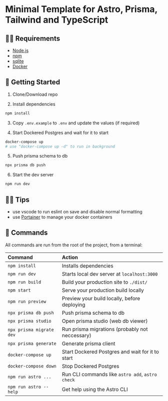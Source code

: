 # Minimal Template for Astro, Prisma, Tailwind and TypeScript

## 🧑‍💻 Requirements

- [Node.js](https://nodejs.org/en/)
- [npm](https://www.npmjs.com/)
- [sqlite](https://www.sqlite.org/index.html)
- [Docker](https://www.docker.com/)

## 🚀 Getting Started

1. Clone/Download repo

2. Install dependencies

```bash
npm install
```

3. Copy `.env.example` to `.env` and update the values (if required)

4. Start Dockered Postgres and wait for it to start

```bash
docker-compose up
# use "docker-compose up -d" to run in background
```

5. Push prisma schema to db

```bash
npx prisma db push
```

6. Start the dev server

```bash
npm run dev
```

## 🧙‍♂️ Tips

- use vscode to run eslint on save and disable normal formatting
- use [Portainer](https://www.portainer.io/) to manage your docker containers

## 🧞 Commands

All commands are run from the root of the project, from a terminal:

| Command                   | Action                                           |
| :------------------------ | :----------------------------------------------- |
| `npm install`             | Installs dependencies                            |
| `npm run dev`             | Starts local dev server at `localhost:3000`      |
| `npm run build`           | Build your production site to `./dist/`          |
| `npm start`               | Serve your production build locally              |
| `npm run preview`         | Preview your build locally, before deploying     |
| `npx prisma db push`      | Push prisma schema to db                         |
| `npx prisma studio`       | Open prisma studio  (web db viewer)              |
| `npx prisma migrate dev`  | Run prisma migrations (probably not neccessary)  |
| `npx prisma generate`     | Generate prisma client                           |
| `docker-compose up`       | Start Dockered Postgres and wait for it to start |
| `docker-compose down`     | Stop Dockered Postgres                           |
| `npm run astro ...`       | Run CLI commands like `astro add`, `astro check` |
| `npm run astro --help`    | Get help using the Astro CLI                     |

